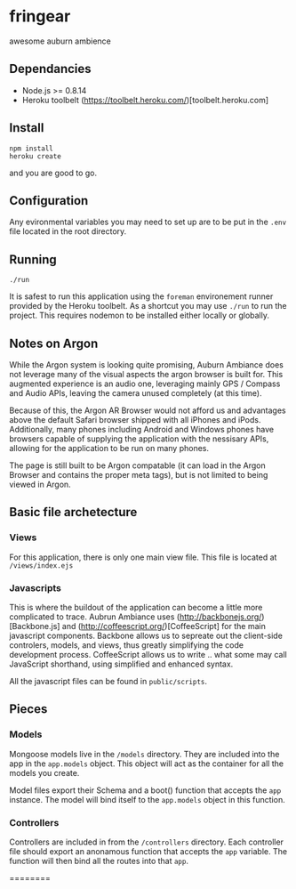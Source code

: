 # fringear

awesome auburn ambience

## Dependancies
* Node.js >= 0.8.14
* Heroku toolbelt (https://toolbelt.heroku.com/)[toolbelt.heroku.com]

## Install
```
npm install
heroku create
```
and you are good to go.

## Configuration
Any evironmental variables you may need to set up are to be put in the `.env` file located in the root directory.

## Running
```
./run
```

It is safest to run this application using the `foreman` environement runner provided by the Heroku toolbelt.
As a shortcut you may use `./run` to run the project. This requires nodemon to be installed either locally or globally.

## Notes on Argon
While the Argon system is looking quite promising, Auburn Ambiance does not leverage many of the visual aspects the argon browser is built for. This augmented experience is an audio one, leveraging mainly GPS / Compass and Audio APIs, leaving the camera unused completely (at this time).

Because of this, the Argon AR Browser would not afford us and advantages above the default Safari browser shipped with all iPhones and iPods. Additionally, many phones including Android and Windows phones have browsers capable of supplying the application with the nessisary APIs, allowing for the application to be run on many phones.

The page is still built to be Argon compatable (it can load in the Argon Browser and contains the proper meta tags), but is not limited to being viewed in Argon.

## Basic file archetecture
### Views
For this application, there is only one main view file. This file is located at `/views/index.ejs`

### Javascripts
This is where the buildout of the application can become a little more complicated to trace. Aubrun Ambiance uses (http://backbonejs.org/)[Backbone.js] and (http://coffeescript.org/)[CoffeeScript] for the main javascript components. Backbone allows us to sepreate out the client-side controlers, models, and views, thus greatly simplifying the code development process. CoffeeScript allows us to write .. what some may call JavaScript shorthand, using simplified and enhanced syntax.

All the javascript files can be found in `public/scripts`.

## Pieces

### Models
Mongoose models live in the `/models` directory.
They are included into the app in the `app.models` object.
This object will act as the container for all the models you create.


Model files export their Schema and a boot() function that accepts the `app` instance.
The model will bind itself to the `app.models` object in this function.

### Controllers
Controllers are included in from the `/controllers` directory.
Each controller file should export an anonamous function that accepts the `app` variable.
The function will then bind all the routes into that `app`.


========

